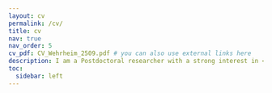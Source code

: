 ```yaml
---
layout: cv
permalink: /cv/
title: cv
nav: true
nav_order: 5
cv_pdf: CV_Wehrheim_2509.pdf # you can also use external links here
description: I am a Postdoctoral researcher with a strong interest in <span style='color:#2397ba'> <b> applying deep learning to model cognitive and perceptual processes in the brain </b> </span>. My work focuses on investigating neural functions associated with <span style='color:#2397ba'><b> perceptual and cognitive features </b></span>, how <span style='color:#2397ba'><b> geometric properties </b> </span> of brains and artificial neural networks change along the visual processing hierarchy, and how the <span style='color:#2397ba'><b> prefrontal cortex shapes perception</b></span>. By combining experimental data analysis, geometric measures, and computational modeling, I aim to uncover core organizing principles of brain computation.
toc:
  sidebar: left
---
```

